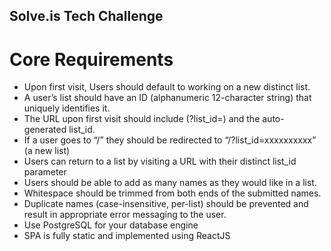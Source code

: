 ## Solve.is Tech Challenge

# Core Requirements
 - Upon first visit, Users should default to working on a new distinct list.
 - A user’s list should have an ID (alphanumeric 12-character string) that uniquely identifies
it.
 - The URL upon first visit should include (?list_id=) and the auto-generated list_id.
 - If a user goes to “/” they should be redirected to “/?list_id=xxxxxxxxxx” (a new list)
 - Users can return to a list by visiting a URL with their distinct list_id parameter
 - Users should be able to add as many names as they would like in a list.
 - Whitespace should be trimmed from both ends of the submitted names.
 - Duplicate names (case-insensitive, per-list) should be prevented and result in
appropriate error messaging to the user.
 - Use PostgreSQL for your database engine
 - SPA is fully static and implemented using ReactJS
